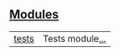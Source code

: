 
[Modules](./hello_world-modules.md)
 ---
| | |
|:---|:---|
| [tests](./hello_world-tests.md) | Tests module[...](./hello_world-tests.md) |

